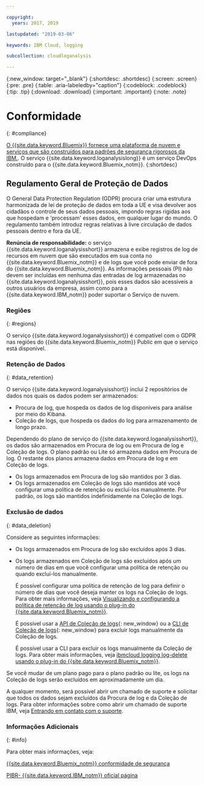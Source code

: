 ```yaml
---

copyright:
  years: 2017, 2019

lastupdated: "2019-03-06"

keywords: IBM Cloud, logging

subcollection: cloudloganalysis

---
```


{:new_window: target="_blank"}
{:shortdesc: .shortdesc}
{:screen: .screen}
{:pre: .pre}
{:table: .aria-labeledby="caption"}
{:codeblock: .codeblock}
{:tip: .tip}
{:download: .download}
{:important: .important}
{:note: .note}


# Conformidade
{: #compliance}

[O {{site.data.keyword.Bluemix}} fornece uma plataforma de nuvem e serviços que são construídos para padrões de segurança rigorosos da IBM.](/docs/security/compliance.html#compliance). O serviço {{site.data.keyword.loganalysislong}} é um serviço DevOps construído para o {{site.data.keyword.Bluemix_notm}}. 
{:shortdesc}


## Regulamento Geral de Proteção de Dados

O General Data Protection Regulation (GDPR) procura criar uma estrutura harmonizada de lei de proteção de dados em toda a UE e visa devolver aos cidadãos o controle de seus dados pessoais, impondo regras rígidas aos que hospedam e 'processam' esses dados, em qualquer lugar do mundo. O regulamento também introduz regras relativas à livre circulação de dados pessoais dentro e fora da UE. 

**Renúncia de responsabilidade:** o serviço {{site.data.keyword.loganalysisshort}} armazena e exibe registros de log de recursos em nuvem que são executados em sua conta no {{site.data.keyword.Bluemix_notm}} e de logs que você pode enviar de fora do {{site.data.keyword.Bluemix_notm}}. As informações pessoais (PI) não devem ser incluídas em nenhuma das entradas de log armazenadas no {{site.data.keyword.loganalysisshort}}, pois esses dados são acessíveis a outros usuários da empresa, assim como para a {{site.data.keyword.IBM_notm}} poder suportar o Serviço de nuvem.

### Regiões
{: #regions}

O serviço {{site.data.keyword.loganalysisshort}} é compatível com o GDPR nas regiões do {{site.data.keyword.Bluemix_notm}} Public em que o serviço está disponível.


### Retenção de Dados
{: #data_retention}

O serviço {{site.data.keyword.loganalysisshort}} inclui 2 repositórios de dados nos quais os dados podem ser armazenados: 

* Procura de log, que hospeda os dados de log disponíveis para análise por meio do Kibana.
* Coleção de logs, que hospeda os dados do log para armazenamento de longo prazo.

Dependendo do plano de serviço do {{site.data.keyword.loganalysisshort}}, os dados são armazenados em Procura de log ou em Procura de log e Coleção de logs. O plano padrão ou Lite só armazena dados em Procura de log. O restante dos planos armazena dados em Procura de log e em Coleção de logs.

* Os logs armazenados em Procura de log são mantidos por 3 dias.
* Os logs armazenados em Coleção de logs são mantidos até você configurar uma política de retenção ou excluí-los manualmente. Por padrão, os logs são mantidos indefinidamente na Coleção de logs.



### Exclusão de dados
{: #data_deletion}

Considere as seguintes informações:

* Os logs armazenados em Procura de log são excluídos após 3 dias.

* Os logs armazenados em Coleção de logs são excluídos após um número de dias em que você configurar uma política de retenção ou quando excluí-los manualmente. 

    É possível configurar uma política de retenção de log para definir o número de dias que você deseja manter os logs na Coleção de logs. Para obter mais informações, veja [Visualizando e configurando a política de retenção de log usando o plug-in do {{site.data.keyword.Bluemix_notm}}](/docs/services/CloudLogAnalysis/how-to/manage-logs?topic=cloudloganalysis-configuring_retention_policy#configuring_retention_policy).

    É possível usar a [API de Coleção de logs](https://console.bluemix.net/apidocs/948-ibm-cloud-log-collection-api?&language=node&env_id=ibm%3Ayp%3Aus-south#introduction){: new_window} ou a [CLI de Coleção de logs](/docs/services/CloudLogAnalysis/reference?topic=cloudloganalysis-log_analysis_cli#log_analysis_cli){: new_window} para excluir logs manualmente da Coleção de logs. 

    É possível usar a CLI para excluir os logs manualmente da Coleção de logs. Para obter mais informações, veja [ibmcloud logging log-delete usando o plug-in do {{site.data.keyword.Bluemix_notm}}](/docs/services/CloudLogAnalysis/how-to/manage-logs?topic=cloudloganalysis-deleting_logs#deleting_logs).


Se você mudar de um plano pago para o plano padrão ou lite, os logs na Coleção de logs serão excluídos em aproximadamente um dia.

A qualquer momento, será possível abrir um chamado de suporte e solicitar que todos os dados sejam excluídos da Procura de log e da Coleção de logs. Para obter informações sobre como abrir um chamado de suporte IBM, veja [Entrando em contato com o suporte](/docs/get-support?topic=get-support-getting-customer-support#getting-customer-support).



### Informações Adicionais
{: #info}

Para obter mais informações, veja:

[{{site.data.keyword.Bluemix_notm}} conformidade de segurança](/docs/security/compliance.html#compliance)

[PIBR- {{site.data.keyword.IBM_notm}} oficial página](https://www.ibm.com/data-responsibility/gdpr/)



